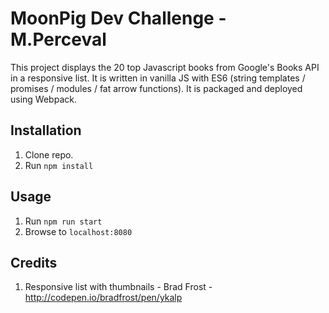 # MoonPig Dev Challenge - M.Perceval

This project displays the 20 top Javascript books from Google's Books API in a responsive list.
It is written in vanilla JS with ES6 (string templates / promises / modules / fat arrow functions).
It is packaged and deployed using Webpack.

## Installation
1.	Clone repo.
2.	Run `npm install`

## Usage
1.	Run `npm run start`
2.	Browse to `localhost:8080`

## Credits
1.	Responsive list with thumbnails - Brad Frost - http://codepen.io/bradfrost/pen/ykalp
